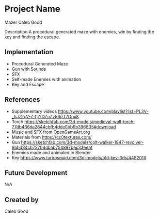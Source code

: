 # Project Name
Mazer
Caleb Good

Description
A procedural generated maze with enemies, win by finding the key and finding the escape.

## Implementation
- Procedural Generated Maze 
- Gun with Sounds
- SFX
- Self-made Enemies with animation
- Key and Escape

## References
- Supplementary videos https://www.youtube.com/playlist?list=PL3V-_hJz2cV-Z-fjiYDZoZy56jzT7Gux8
- Torch https://sketchfab.com/3d-models/medieval-wall-torch-77db436da2844cbfb4dde0bb9b396835#download
- Music and SFX from OpenGameArt.org
- Materials from https://cc0textures.com/
- Gun https://sketchfab.com/3d-models/colt-walker-1847-revolver-8bbd34cb73704dbab754897bec33eeaf
- Enemies made and animated in Blender
- Key https://www.turbosquid.com/3d-models/old-key-3ds/448201#

## Future Development
N/A
## Created by
Caleb Good
